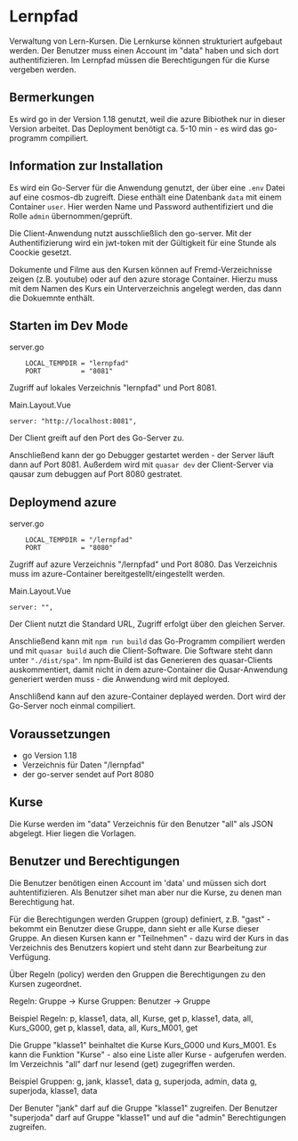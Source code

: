 # Lernpfad

Verwaltung von Lern-Kursen.
Die Lernkurse können strukturiert aufgebaut werden. Der Benutzer muss einen Account im "data" haben und sich dort authentifizieren.
Im Lernpfad müssen die Berechtigungen für die Kurse vergeben werden.

## Bermerkungen

Es wird go in der Version 1.18 genutzt, weil die azure Bibiothek nur in dieser Version arbeitet.
Das Deployment benötigt ca. 5-10 min - es wird das go-programm compiliert.

## Information zur Installation

Es wird ein Go-Server für die Anwendung genutzt, der über eine `.env` Datei auf eine cosmos-db zugreift. Diese enthält eine Datenbank `data` mit einem Container `user`. Hier werden Name und Password authentifiziert und die Rolle `admin` übernommen/geprüft.

Die Client-Anwendung nutzt ausschließlich den go-server. Mit der Authentifizierung wird ein jwt-token mit der Gültigkeit für eine Stunde als Coockie gesetzt.

Dokumente und Filme aus den Kursen können auf Fremd-Verzeichnisse zeigen (z.B. youtube) oder auf den azure storage Container. Hierzu muss mit dem Namen des Kurs ein Unterverzeichnis angelegt werden, das dann die Dokuemnte enthält.

## Starten im Dev Mode

server.go

```
	LOCAL_TEMPDIR = "lernpfad"
	PORT          = "8081"
```

Zugriff auf lokales Verzeichnis "lernpfad" und Port 8081.

Main.Layout.Vue

```
server: "http://localhost:8081",
```

Der Client greift auf den Port des Go-Server zu.

Anschließend kann der go Debugger gestartet werden - der Server läuft dann auf Port 8081.
Außerdem wird mit
`quasar dev`
der Client-Server via qausar zum debuggen auf Port 8080 gestratet.

## Deploymend azure

server.go

```
	LOCAL_TEMPDIR = "/lernpfad"
	PORT          = "8080"
```

Zugriff auf azure Verzeichnis "/lernpfad" und Port 8080.
Das Verzeichnis muss im azure-Container bereitgestellt/eingestellt werden.

Main.Layout.Vue

```
server: "",
```

Der Client nutzt die Standard URL, Zugriff erfolgt über den gleichen Server.

Anschließend kann mit
`npm run build`
das Go-Programm compiliert werden und mit
`quasar build`
auch die Client-Software. Die Software steht dann unter `"./dist/spa"`. Im npm-Build ist das Generieren des quasar-Clients auskommentiert, damit nicht in dem azure-Container die Qusar-Anwendung generiert werden muss - die Anwendung wird mit deployed.

Anschlißend kann auf den azure-Container deplayed werden. Dort wird der Go-Server noch einmal compiliert.

## Voraussetzungen

-   go Version 1.18
-   Verzeichnis für Daten "/lernpfad"
-   der go-server sendet auf Port 8080

## Kurse

Die Kurse werden im "data" Verzeichnis für den Benutzer "all" als JSON abgelegt. Hier liegen die Vorlagen.

## Benutzer und Berechtigungen

Die Benutzer benötigen einen Account im 'data' und müssen sich dort auhtentifizieren. Als Benutzer sihet man aber nur die Kurse, zu denen man Berechtigung hat.

Für die Berechtigungen werden Gruppen (group) definiert, z.B. "gast" - bekommt ein Benutzer diese Gruppe, dann sieht er alle Kurse dieser Gruppe.
An diesen Kursen kann er "Teilnehmen" - dazu wird der Kurs in das Verzeichnis des Benutzers kopiert und steht dann zur Bearbeitung zur Verfügung.

Über Regeln (policy) werden den Gruppen die Berechtigungen zu den Kursen zugeordnet.

Regeln: Gruppe -> Kurse
Gruppen: Benutzer -> Gruppe

Beispiel Regeln:
p, klasse1, data, all, Kurse, get
p, klasse1, data, all, Kurs_G000, get
p, klasse1, data, all, Kurs_M001, get

Die Gruppe "klasse1" beinhaltet die Kurse Kurs_G000 und Kurs_M001. Es kann die Funktion "Kurse" - also eine Liste aller Kurse - aufgerufen werden.
Im Verzeichnis "all" darf nur lesend (get) zugegriffen werden.

Beispiel Gruppen:
g, jank, klasse1, data
g, superjoda, admin, data
g, superjoda, klasse1, data

Der Benuter "jank" darf auf die Gruppe "klasse1" zugreifen.
Der Benutzer "superjoda" darf auf Gruppe "klasse1" und auf die "admin" Berechtigungen zugreifen.
